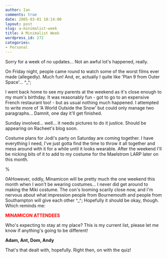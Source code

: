 ```yaml
---
author: Ian
comments: true
date: 2005-03-01 18:14:00
layout: post
slug: a-minimalist-week
title: A Minimalist Week
wordpress_id: 272
categories:
- Personal
---
```


Sorry for a week of no updates...  Not an awful lot's happened, really.  

On Friday night, people came round to watch some of the worst films ever made (allegedly).  Much fun!  And, er, actually I quite like 'Plan 9 from Outer Space'... ^_^;  

I went back home to see my parents at the weekend as it's close enough to my mum's birthday.  It was reasonably fun - got to go to an expensive French restaurant too! - but as usual nothing much happened.  I attempted to write more of 'A World Outside the Snow' but could only manage two paragraphs...  Damnit, one day it'll get finished.  

Sunday involved... well... it needs pictures to do it justice.  Should be appearing on Racheet's blog soon.  

Costume plans for Jodi's party on Saturday are coming together.  I have everything I need, I've just gotta find the time to throw it all together and mess around with it for a while until it looks wearable.  After the weekend I'll be nicking bits of it to add to my costume for the Maelstrom LARP later on this month.  

%  

0AHowever, oddly, Minamicon will be pretty much the one weekend this month when I *won't* be wearing costumes...  I never did get around to making the Miki costume.  The con's looming scarily close now, and I'm nervous about what impression people from Bournemouth and people from Southampton will give each other ^_^;  Hopefully it should be okay, though.  Which reminds me:  

<font color=red><b>MINAMICON ATTENDEES</font></b>  

Who's expecting to stay at my place?  This is my current list, please let me know if anything's going to be different!  

<b>Adam, Ant, Dom, Andy</b>  

That's that dealt with, hopefully.  Right then, on with the quiz!  


